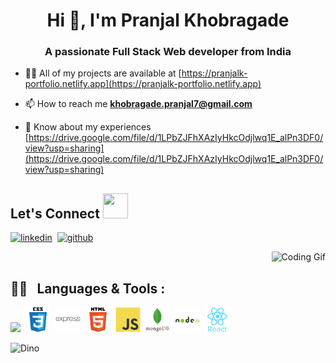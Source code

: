 <!-- <img src="https://github.com/sourabmaity/sourabmaity/blob/main/text.gif" height="30"><img src="https://media.giphy.com/media/hvRJCLFzcasrR4ia7z/giphy.gif" width="40px"><a href="https://github.com/404"><img src="https://user-images.githubusercontent.com/73097560/115834477-dbab4500-a447-11eb-908a-139a6edaec5c.gif"></a> -->

<h1 align="center">Hi 👋, I'm Pranjal Khobragade</h1>
<h3 align="center">A passionate Full Stack Web developer from India</h3>

- 👨‍💻 All of my projects are available at [https://pranjalk-portfolio.netlify.app](https://pranjalk-portfolio.netlify.app)

- 📫 How to reach me **khobragade.pranjal7@gmail.com**

- 📄 Know about my experiences [https://drive.google.com/file/d/1LPbZJFhXAzIyHkcOdjlwq1E_alPn3DF0/view?usp=sharing](https://drive.google.com/file/d/1LPbZJFhXAzIyHkcOdjlwq1E_alPn3DF0/view?usp=sharing)


<!-- <div align="center">
<a href="https://www.buymeacoffee.com/maitysourab" target="_blank"><img src="https://cdn.buymeacoffee.com/buttons/v2/default-yellow.png" height="45" width="170" alt="garbinmarcelo" /></a></div> -->

## Let's Connect  <img src="https://github.com/sourabmaity/sourabmaity/blob/main/assets/logo/socials.png" width=40 height=40 /> 

[<img src='https://github.com/sourabmaity/sourabmaity/blob/main/assets/logo/iconfinder_social_media_isometric_14-linkedin_3529657.png' alt='linkedin' height='40'>](www.linkedin.com/in/pranjal-khobragade)&nbsp;
[<img src='https://github.com/sourabmaity/sourabmaity/blob/main/assets/logo/iconfinder__github_1156638.png' alt='github' height='40'>](https://github.com/Pranjal7777)&nbsp;  

<img alt="Coding Gif" src="https://github.com/sourabmaity/sourabmaity/blob/main/assets/gif.gif" height="200" align="right"/>&nbsp;
 <br/>
 
## 👨‍💻 &nbsp; Languages & Tools :

<!-- ### &nbsp;- Languages -->

<img src = 'https://www.freepnglogos.com/uploads/javascript-png/javascript-logo-transparent-logo-javascript-images-3.png' height='40'/>&nbsp;
<img src = 'https://raw.githubusercontent.com/devicons/devicon/master/icons/css3/css3-original-wordmark.svg' height='40'/>&nbsp;
<img src = 'https://raw.githubusercontent.com/devicons/devicon/master/icons/express/express-original-wordmark.svg' height='40'/>&nbsp;
<img src = 'https://raw.githubusercontent.com/devicons/devicon/master/icons/html5/html5-original-wordmark.svg' height='40'/>&nbsp;
<img src = 'https://raw.githubusercontent.com/devicons/devicon/master/icons/javascript/javascript-original.svg' height='40'/>&nbsp;
<img src = 'https://raw.githubusercontent.com/devicons/devicon/master/icons/mongodb/mongodb-original-wordmark.svg' height='40'/>&nbsp;
<img src = 'https://raw.githubusercontent.com/devicons/devicon/master/icons/nodejs/nodejs-original-wordmark.svg' height='40'/>&nbsp;
<img src = 'https://raw.githubusercontent.com/devicons/devicon/master/icons/react/react-original-wordmark.svg' height='40'/>&nbsp;

<!-- ### &nbsp;- Libraries, Frameworks, Tools   -->

<!-- 
<img src = 'https://github.com/saumya66/saumya66/blob/main/assets/logo/firebase.png' height='50'/>&nbsp;
<img src = 'https://github.com/saumya66/saumya66/blob/main/assets/logo/git.png' height='50'/>&nbsp;<img src = 'https://github.com/saumya66/saumya66/blob/main/assets/logo/tens.png' height='50'/>&nbsp;  <img src = 'https://github.com/saumya66/saumya66/blob/main/assets/logo/colab.png' height='50'/>&nbsp;<img src = 'https://github.com/saumya66/saumya66/blob/main/assets/logo/jupy.png' height='50'/>&nbsp;
<img src="https://www.vectorlogo.zone/logos/opencv/opencv-icon.svg" alt="opencv" width="40" height="40"/>  -->

<!-- ![Profile views](https://gpvc.arturio.dev/sourabmaity) -->

![Dino](https://github.com/sourabmaity/sourabmaity/blob/main/dino.gif)
<!-- 

